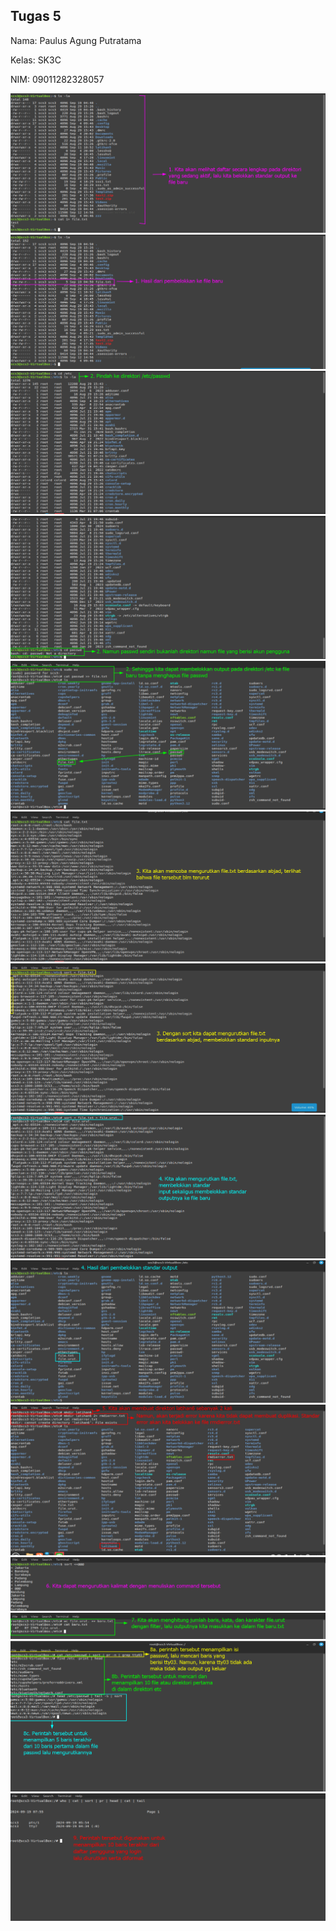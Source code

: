## Tugas 5

Nama: Paulus Agung Putratama

Kelas: SK3C

NIM: 09011282328057

  <div>
  <img src="./Tugas5PNG/1.png"/>
  <div>
  <div>
  <img src="./Tugas5PNG/2.png"/>
  <div>
  <div>
  <img src="./Tugas5PNG/3.png"/>
  <div>
  <div>
  <img src="./Tugas5PNG/4.png"/>
  <div>
  <div>
  <img src="./Tugas5PNG/5.png"/>
  <div>
  <div>
  <img src="./Tugas5PNG/6.png"/>
  <div>
  <div>
  <img src="./Tugas5PNG/7.png"/>
  <div>
  <div>
  <img src="./Tugas5PNG/8.png"/>
  <div>
  <div>
  <img src="./Tugas5PNG/9.png"/>
  <div>
  <div>
  <img src="./Tugas5PNG/10.png"/>
  <div>
  <div>
  <img src="./Tugas5PNG/11.png"/>
  <div>
  <div>
  <img src="./Tugas5PNG/12.png"/>
  <div>
  <div>
  <img src="./Tugas5PNG/13.png"/>
  <div>
  <div>
  <img src="./Tugas5PNG/14.png"/>
  <div>
